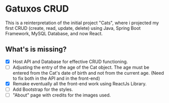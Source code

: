 # Gatuxos CRUD

This is a reinterpretation of the initial project "Cats", where i projected my first CRUD (create, read, update, delete) using Java, Spring Boot Framework, MySQL Database, and now React.

## What's is missing?

- [x] Host API and Database for effective CRUD functioning.
- [ ] Adjusting the entry of the age of the Cat object. The age must be entered from the Cat's date of birth and not from the current age. (Need to fix both in the API and in the front-end)
- [x] Remake eventually all the front-end work using ReactJs Library.
- [ ] Add Bootstrap for the styles.
- [ ] "About" page with credits for the images used.
